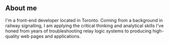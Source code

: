 ## About me

I'm a front-end developer located in Toronto.
Coming from a background in railway signalling, I am applying the critical thinking and analytical skills I've honed from years of troubleshooting relay logic systems to producing high-quality web pages and applications.

